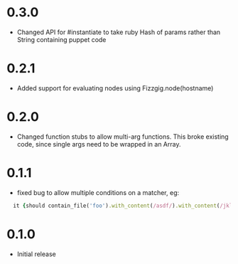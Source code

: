 # 0.3.0

  * Changed API for #instantiate to take ruby Hash of params rather
    than String containing puppet code

# 0.2.1

  * Added support for evaluating nodes using Fizzgig.node(hostname)

# 0.2.0

  * Changed function stubs to allow multi-arg functions. This broke
existing code, since single args need to be wrapped in an Array.

# 0.1.1

  * fixed bug to allow multiple conditions on a matcher, eg:
```ruby
  it {should contain_file('foo').with_content(/asdf/).with_content(/jkl;/)}
```


# 0.1.0

  * Initial release
